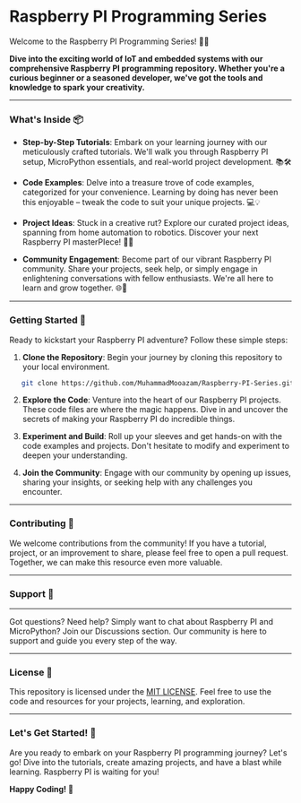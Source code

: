 # Raspberry PI Programming Series

Welcome to the Raspberry PI Programming Series! 🍓🔌

**Dive into the exciting world of IoT and embedded systems with our comprehensive Raspberry PI programming repository. Whether you're a curious beginner or a seasoned developer, we've got the tools and knowledge to spark your creativity.**

---

### What's Inside 📦

- **Step-by-Step Tutorials**: Embark on your learning journey with our meticulously crafted tutorials. We'll walk you through Raspberry PI setup, MicroPython essentials, and real-world project development. 📚🛠️

- **Code Examples**: Delve into a treasure trove of code examples, categorized for your convenience. Learning by doing has never been this enjoyable – tweak the code to suit your unique projects. 💻💡

- **Project Ideas**: Stuck in a creative rut? Explore our curated project ideas, spanning from home automation to robotics. Discover your next Raspberry PI masterPIece! 🏡🤖

- **Community Engagement**: Become part of our vibrant Raspberry PI community. Share your projects, seek help, or simply engage in enlightening conversations with fellow enthusiasts. We're all here to learn and grow together. 🌐🤝

---

### Getting Started 🚀

Ready to kickstart your Raspberry PI adventure? Follow these simple steps:

1. **Clone the Repository**: Begin your journey by cloning this repository to your local environment.

```bash
   git clone https://github.com/MuhammadMooazam/Raspberry-PI-Series.git
```

2. **Explore the Code**: Venture into the heart of our Raspberry PI projects. These code files are where the magic happens. Dive in and uncover the secrets of making your Raspberry PI do incredible things.

3. **Experiment and Build**: Roll up your sleeves and get hands-on with the code examples and projects. Don't hesitate to modify and experiment to deepen your understanding.

4. **Join the Community**: Engage with our community by opening up issues, sharing your insights, or seeking help with any challenges you encounter.

---

### Contributing 🌟

We welcome contributions from the community! If you have a tutorial, project, or an improvement to share, please feel free to open a pull request. Together, we can make this resource even more valuable.

---

### Support 💬

---

Got questions? Need help? Simply want to chat about Raspberry PI and MicroPython? Join our Discussions section. Our community is here to support and guide you every step of the way.

---

### License 📝

This repository is licensed under the [MIT LICENSE](LICENSE). Feel free to use the code and resources for your projects, learning, and exploration.

---

### Let's Get Started! 🎉

Are you ready to embark on your Raspberry PI programming journey? Let's go! Dive into the tutorials, create amazing projects, and have a blast while learning. Raspberry PI is waiting for you!

**Happy Coding! 🚀**
